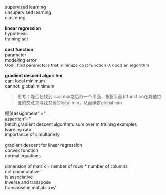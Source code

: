 supervised learning<br>
unsupervised learning<br>
clustering<br>
<br>
<b>linear regression</b><br>
hypothesis<br>
training set<br>
<br>
<b>cost function</b><br>
parameter<br>
modelling error<br>
Goal: find parameters that minimize cost function <em>J</em>: need an algorithm<br>
<br>
<b>gradient descent algorithm</b><br>
can: local minimum<br>
cannot: global minimum<br>
<blockquote>思考：能否在找到local min之后取一个平面，根据平面和function在其他位置的交点来寻找其他的local min，从而确定global min</blockquote>
赋值assignment<q>:=</q><br>
assertion<q>=</q><br>
batch gradient descent algorithm: sum over m training examples<br>
learning rate<br>
importance of simultaneity<br>
<br>
gradient descent for linear regression<br>
convex function<br>
normal equations<br>
<br>
dimension of matrix = number of rows * number of columns<br>
not commutative<br>
is associative<br>
inverse and transpose<br>
transpose in matlab: x=y'<br>
